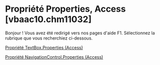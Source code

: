 
# Propriété Properties, Access [vbaac10.chm11032]

Bonjour ! Vous avez été redirigé vers nos pages d'aide F1. Sélectionnez la rubrique que vous recherchiez ci-dessous.

[Propriété TextBox.Properties (Access)](http://msdn.microsoft.com/library/54a6372b-77db-5557-7af1-0c608f6d46a6%28Office.15%29.aspx)

[Propriété NavigationControl.Properties (Access)](http://msdn.microsoft.com/library/682d75b4-5bfd-ea22-c47a-ceb7a4d504f2%28Office.15%29.aspx)

